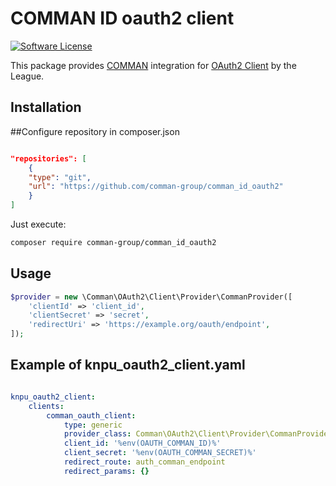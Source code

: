 # COMMAN ID oauth2 client

[![Software License](https://img.shields.io/badge/license-MIT-brightgreen.svg?style=flat-square)](LICENSE.md)

This package provides [COMMAN](https://id.comman.com) integration for [OAuth2 Client](https://github.com/thephpleague/oauth2-client) by the League.

## Installation

##Configure repository in composer.json

```json

"repositories": [
    {
    "type": "git",
    "url": "https://github.com/comman-group/comman_id_oauth2"
    }
]

```

Just execute:
```sh
composer require comman-group/comman_id_oauth2
```

## Usage

```php
$provider = new \Comman\OAuth2\Client\Provider\CommanProvider([
    'clientId' => 'client_id',
    'clientSecret' => 'secret',
    'redirectUri' => 'https://example.org/oauth/endpoint',
]);
```

## Example of knpu_oauth2_client.yaml

```yaml

knpu_oauth2_client:
    clients:
        comman_oauth_client:
            type: generic
            provider_class: Comman\OAuth2\Client\Provider\CommanProvider
            client_id: '%env(OAUTH_COMMAN_ID)%'
            client_secret: '%env(OAUTH_COMMAN_SECRET)%'
            redirect_route: auth_comman_endpoint
            redirect_params: {}

```
